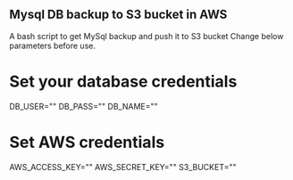 ## Mysql DB backup to S3 bucket in AWS
A bash script to get MySql backup and push it to S3 bucket
Change below parameters before use.
# Set your database credentials
DB_USER=""
DB_PASS=""
DB_NAME=""

# Set AWS credentials
AWS_ACCESS_KEY=""
AWS_SECRET_KEY=""
S3_BUCKET=""
